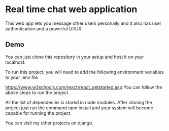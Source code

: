 
# Real time chat web application

This web app lets you message other users personally and it also has user authentication and a powerful UI/UX.
## Demo

You can just clone this repository in your setup and host it on your localhost.




To run this project, you will need to add the following environment variables to your .env file

https://www.w3schools.com/react/react_getstarted.asp
You can follow the above steps to run the project.

All the list of dependecies is stored in node modules. After cloning the project just run the command npm install and your system will become capable for running the project.

You can visit my other projects on django.

